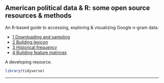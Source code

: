 American political data & R: some open source resources & methods
-----------------------------------------------------------------

An R-based guide to accessing, exploring & visualizing Google n-gram data.

-   [1 Downloading and sampling](#1-Downloading-and-sampling)
-   [2 Building lexicon](#2-Building-lexicon)
-   [3 Historical frequency](#3-Historical-frequency)
-   [4 Building feature matrices](#4-Building-frequency-matrices)

A developing resource.

``` r
library(tidyverse)
```

------------------------------------------------------------------------

